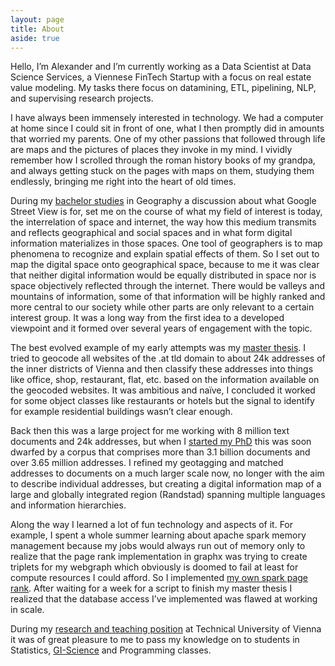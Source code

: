 ```yaml
---
layout: page
title: About
aside: true
---
```

Hello, I’m Alexander and I’m currently working as a Data Scientist at Data Science Services, a Viennese FinTech Startup with a focus on real estate value modeling. My tasks there focus on datamining, ETL, pipelining, NLP, and supervising research projects.


I have always been immensely interested in technology. We had a computer at home since I could sit in front of one, what I then promptly did in amounts that worried my parents. One of my other passions that followed through life are maps and the pictures of places they invoke in my mind. I vividly remember how I scrolled through the roman history books of my grandpa, and always getting stuck on the pages with maps on them, studying them endlessly, bringing me right into the heart of old times.

During my [bachelor studies](/files/bachelor_thesis.pdf) in Geography a discussion about what Google Street View is for, set me on the course of what my field of interest is today, the interrelation of space and internet, the way how this medium transmits and reflects geographical and social spaces and in what form digital information materializes in those spaces. One tool of geographers is to map phenomena to recognize and explain spatial effects of them. So I set out to map the digital space onto geographical space, because to me it was clear that neither digital information would be equally distributed in space nor is space objectively reflected through the internet. There would be valleys and mountains of information, some of that information will be highly ranked and more central to our society while other parts are only relevant to a certain interest group. It was a long way from the first idea to a developed viewpoint and it formed over several years of engagement with the topic.


The best evolved example of my early attempts was my [master thesis](https://othes.univie.ac.at/40077/). I tried to geocode all websites of the .at tld domain to about 24k addresses of the inner districts of Vienna and then classify these addresses into things like office, shop, restaurant, flat, etc. based on the information available on the geocoded websites. It was ambitious and naïve, I concluded it worked for some object classes like restaurants or hotels but the signal to identify for example residential buildings wasn’t clear enough.


Back then this was a large project for me working with 8 million text documents and 24k addresses, but when I [started my PhD](https://www.research-collection.ethz.ch/handle/20.500.11850/225615) this was soon dwarfed by a corpus that comprises more than 3.1 billion documents and over 3.65 million addresses. I refined my geotagging and matched addresses to documents on a much larger scale now, no longer with the aim to describe individual addresses, but creating a digital information map of a large and globally integrated region (Randstad) spanning multiple languages and information hierarchies. 


Along the way I learned a lot of fun technology and aspects of it. For example, I spent a whole summer learning about apache spark memory management because my jobs would always run out of memory only to realize that the page rank implementation in graphx was trying to create triplets for my webgraph which obviously is doomed to fail at least for compute resources I could afford. So I implemented [my own spark page rank](https://github.com/thagorx/spark_pagerank). After waiting for a week for a script to finish my master thesis I realized that the database access I’ve implemented was flawed at working in scale.


During my [research and teaching position](https://www.tuwien.at/ar/srf/aktuelles/archiv/news/alexander-czech-verlaesst-das-srf) at Technical University of Vienna it was of great pleasure to me to pass my knowledge on to students in Statistics, [GI-Science](https://www.austriaca.at/8669-4inhalt/B01_1176_FP_Czech.pdf) and Programming classes.
